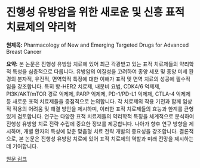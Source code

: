 # 진행성 유방암을 위한 새로운 및 신흥 표적 치료제의 약리학

**원제목:** Pharmacology of New and Emerging Targeted Drugs for Advanced Breast Cancer

**요약:** 본 논문은 진행성 유방암 치료에 있어 최근 각광받고 있는 표적 치료제들의 약리학적 특성을 심층적으로 다룹니다. 유방암의 이질성을 고려하여 종양 세포 및 종양 미세 환경의 분자적, 유전적, 면역학적 특징에 대한 이해가 표적 및 면역 치료의 성공에 필수적임을 강조합니다.  특히 항-HER2 치료제, 내분비 요법, CDK4/6 억제제, PI3K/AKT/mTOR 경로 억제제, PARP 억제제, PD-1/PD-L1 억제제, CTLA-4 억제제 등 새로운 표적 치료제들을 중점적으로 논의합니다.  각 치료제의 작용 기전과 함께 임상적 적용의 어려움 및 해결 방안을 제시하며,  이러한 표적 치료제들의 효능과 한계를 균형 있게 검토합니다.  연구는 다양한 표적 치료제들의 약리학적 특징을 체계적으로 분석하여  진행성 유방암 치료 전략 수립에 중요한 정보를 제공합니다.  나아가  향후 연구 방향을 제시하며,  개별 환자의 특성에 맞춘 맞춤형 치료 전략 개발의 중요성을 강조합니다.  결론적으로, 본 논문은 진행성 유방암 치료에 있어 표적 치료제의 역할과 미래 전망을 제시하는데 기여합니다.

[원문 링크](https://dea.lib.unideb.hu/items/7cbb10dd-6a7c-4e42-9dc5-1d83b0b204e6)
